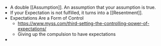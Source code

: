 - A double [[Assumption]]. An assumption that your assumption is true.
- If your Expectation is not fulfilled, it turns into a [[Resentment]].
- Expectations Are a Form of Control
	- https://www.myss.com/third-setting-the-controlling-power-of-expectations/
	- Giving up the compulsion to have expectations
-